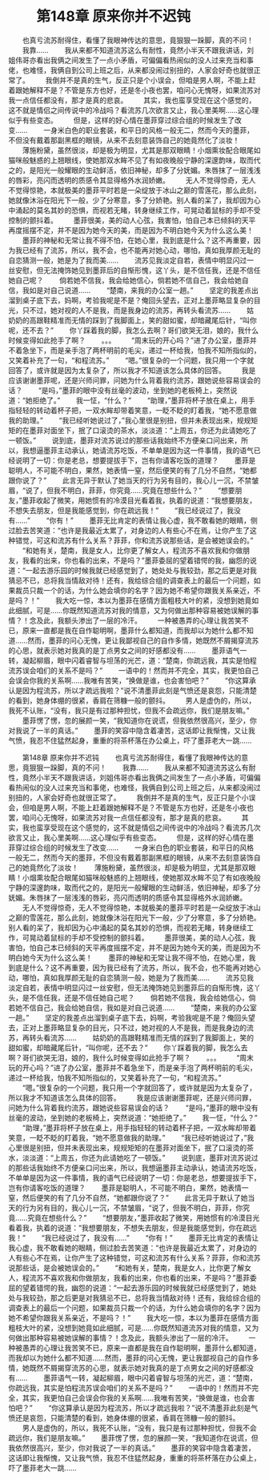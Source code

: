 # 　　第148章 原来你并不迟钝
　　也真亏流苏耐得住，看懂了我眼神传达的意思，竟狠狠一跺脚，真的不问！
　　我靠……
　　我从来都不知道流苏这么有耐性，竟然小半天不跟我讲话，刘姐伟哥亦看出我俩之间发生了一点小矛盾，可偏偏看热闹似的没人过来充当和事佬，也难怪，我俩自到公司上班之后，从来都没闹过别扭的，人家会好奇也就很正常了。
　　我倒并不是真的生气，反正只是个小误会，但咱是男人啊，不能上赶着跟她解释不是？不管是东方也好，还是冬小夜也罢，咱问心无愧呀，如果流苏对我一点信任都没有，那才是真的悲哀。
　　其实，我也蛮享受现在这个感觉的，这不就是情侣之间传说中的冷战吗？看流苏几次欲言又止，我心里美啊……这心理似乎有些变态。
　　但是，这样的好心情在墨菲穿过综合组的时候发生了改变……
　　一身米白色的职业套装，和平日的风格一般无二，然而今天的墨菲，不但没有戴着那副黑框的眼镜，从来不去刻意装饰自己的她竟然化了淡妆！
　　薄施粉黛，虽然很淡，却是极为明显，尤其是那双眼睛！小烟熏妆配合眼尾如猫咪般魅惑的上翘眼线，使她那双水眸不见了有如夜晚般宁静的深邃韵味，取而代之的，是阳光一般耀眼的生动鲜活，依旧神秘，却多了分妩媚。朱唇抹了一层浅浅的唇彩，亮闪而透明的质感令其显得格外水润娇嫩。
　　无人不觉得惊奇，无人不觉得惊艳，本就极美的墨菲平时若是一朵绽放于冰山之巅的雪莲花，那么此刻，她就像沐浴在阳光下一般，少了分寒意，多了分娇艳。别人看的呆了，我却因为心中涌起的莫名其妙的恐惧，而视若无睹，转身继续工作，可晃动着鼠标的手却不受控制的颤抖着。
　　墨菲很美，美的动人心弦，我害怕，怕自己本已倾斜的天平再度摇摆不定，并不是因为她今天的美，而是因为不明白她今天为什么这么美！
　　墨菲的神秘和无常让我不得不怕，在她心里，我到底是什么？这不再重要，因为我已经有了流苏，所以，我不会，也不能再对她心动，哪怕，真如我厚颜无耻的自恋猜测一般，她是为了我而美……
　　流苏见我淡定自若，表情中明显闪过一丝安慰，但无法掩饰她见到墨菲后的自惭形愧，这丫头，是不信任我，还是不信任她自己呢？
　　倘若她不信我，我会给她信心，倘若她不信自己，我会给她自信，我如是对自己说道……
　　“楚南，来我的办公室一趟。”
　　坚定的我差点出溜到桌子底下去，妈啊，考验我呢是不是？俺回头望去，正对上墨菲略显复杂的目光，只不过，她对视的人不是我，而是我身边的流苏，再转头看流苏……
　　姑奶奶的高跟鞋精准而无情的踩到了我脚面上，笑的甜如蜜，却暗藏尾后针，“叫你呢，还不去？”
　　你丫踩着我的脚，我怎么去啊？哥们欲哭无泪，娘的，我什么时候变得如此抢手了啊？
　　。。。
　　“周末玩的开心吗？”进了办公室，墨菲并不着急坐下，而是亲手泡了两杯明前的毛尖，递过一杯给我，怕我不知所指似的，又笑着补充了一句，“和程流苏。”
　　“嗯。”很复杂的一个问题，我只用一个字就回答了，或许就是因为太复杂了，所以我才不知道该怎么具体的回答。
　　我是应该谢谢墨菲呢，还是兴师问罪，问她为什么背着我约流苏，跟她说些容易误会的话？
　　“是吗，”墨菲的眼中没有丝毫的波动，坐到她的老板椅上，突然说道：“她拒绝了。”
　　我一怔，“什么？”
　　“助理，”墨菲将杯子放在桌上，用手指轻轻的转动着杯子把，一双水眸却带着笑意，一眨不眨的盯着我，“她不愿意做我的助理。”
　　“我已经听她说过了，”我心里很是别扭，但并未表现出来，规规矩矩的在墨菲对面坐下，抿了口滚烫的茶水，淡淡道：“上周五，你还为此请她吃了一顿饭。”
　　说到底，墨菲对流苏说过的那些话我始终不方便亲口问出来，所以，我想逼墨菲主动承认，她请流苏吃饭，不单单是因为这一件事情，我的语气已经说明了一切：你是老总，想要提拔手下，岂有你请客吃饭的道理？
　　墨菲是聪明人，不可能不明白，果然，她表情一窒，然后便笑的有了几分不自然，“她都跟你说了？”
　　此言无异于默认了她当天的行为另有目的，我心儿一沉，不禁皱眉，“说了，但我不明白，菲菲，你究竟……究竟在想些什么？”
　　“想要朋友，”墨菲收起了微笑，用她惯有的冷漠目光看着我，执着的说道：“我想要朋友，不想失去朋友，但是我能感觉到，你在疏远我！”
　　“我已经说过了，我没有……”
　　“你有！”
　　墨菲无比肯定的表情让我心虚，我不敢看她的眼睛，侧过脸去苦笑道：“也许是我最近太累了，对身边的人有些心不在焉，让你产生了这种错觉，可这和流苏有什么关系？菲菲，你和流苏说那些话，是会被她误会的。”
　　“和她有关，楚南，我是女人，比你更了解女人，程流苏不喜欢我和你做朋友，我看的出来，你也看的出来，不是吗？”墨菲委屈的望着错愕的我，幽怨的说道：“一起去游乐园的时候我就已经感觉到了，她处处与我较劲，那之后更是对我猜忌不已，总将我当情敌对待！还有，我给综合组的调查表上的最后一个问题，如果裁员只裁一个的话，为什么她会填你的名字？因为她不希望你跟我关系亲近，不是吗？！”
　　我大吃一惊，本以为墨菲在感情方面粗枝大叶的紧，没想到她竟如此细腻，可是……你既然知道流苏对我的情意，又为何做出那种容易被她误解的事情？！念及此，我额头渗出了一层的冷汗。
　　一种被愚弄的心理让我苦笑不已，原来一直都是我在自作聪明啊，墨菲什么都知道，而我却以为她什么都不知道……然而，墨菲的问心无愧，更让我鄙视自己的自作多情，她既然不屑揭穿流苏的心思，就表示她对我真的是丁点男女之间的好感都没有……
　　墨菲语气一转，凝起柳眉，眼中闪着睿智与坦荡的光芒，道：“楚南，你疏远我，其实是怕程流苏误会咱们的关系不是吗？”
　　一语中的！然而并不完全，其实，我更怕自己会误会你我的关系啊……我唯有苦笑，“换做是谁，也会害怕吧？”
　　“你这算承认是因为程流苏，所以才疏远我啦？”说不清墨菲此刻是气愤还是哀怨，只能清楚的看到，她身体绷的很紧，香肩在筛糠一般的颤抖。
　　男人是虚伪的，所以，我死不认账，“没有，我只是有过那种担忧，但我不会疏远你，我们是朋友嘛。”
　　墨菲愣了愣，忽的展颜一笑，“我知道你在说谎，但我依然很高兴，至少，你对我说了一半的真话。”
　　墨菲的笑容中隐含着凄苦，这话即让我惭愧，又让我气愤，我忍不住猛然起身，重重的将茶杯落在办公桌上，吓了墨菲老大一跳……

　　第148章 原来你并不迟钝
　　也真亏流苏耐得住，看懂了我眼神传达的意思，竟狠狠一跺脚，真的不问！
　　我靠……
　　我从来都不知道流苏这么有耐性，竟然小半天不跟我讲话，刘姐伟哥亦看出我俩之间发生了一点小矛盾，可偏偏看热闹似的没人过来充当和事佬，也难怪，我俩自到公司上班之后，从来都没闹过别扭的，人家会好奇也就很正常了。
　　我倒并不是真的生气，反正只是个小误会，但咱是男人啊，不能上赶着跟她解释不是？不管是东方也好，还是冬小夜也罢，咱问心无愧呀，如果流苏对我一点信任都没有，那才是真的悲哀。
　　其实，我也蛮享受现在这个感觉的，这不就是情侣之间传说中的冷战吗？看流苏几次欲言又止，我心里美啊……这心理似乎有些变态。
　　但是，这样的好心情在墨菲穿过综合组的时候发生了改变……
　　一身米白色的职业套装，和平日的风格一般无二，然而今天的墨菲，不但没有戴着那副黑框的眼镜，从来不去刻意装饰自己的她竟然化了淡妆！
　　薄施粉黛，虽然很淡，却是极为明显，尤其是那双眼睛！小烟熏妆配合眼尾如猫咪般魅惑的上翘眼线，使她那双水眸不见了有如夜晚般宁静的深邃韵味，取而代之的，是阳光一般耀眼的生动鲜活，依旧神秘，却多了分妩媚。朱唇抹了一层浅浅的唇彩，亮闪而透明的质感令其显得格外水润娇嫩。
　　无人不觉得惊奇，无人不觉得惊艳，本就极美的墨菲平时若是一朵绽放于冰山之巅的雪莲花，那么此刻，她就像沐浴在阳光下一般，少了分寒意，多了分娇艳。别人看的呆了，我却因为心中涌起的莫名其妙的恐惧，而视若无睹，转身继续工作，可晃动着鼠标的手却不受控制的颤抖着。
　　墨菲很美，美的动人心弦，我害怕，怕自己本已倾斜的天平再度摇摆不定，并不是因为她今天的美，而是因为不明白她今天为什么这么美！
　　墨菲的神秘和无常让我不得不怕，在她心里，我到底是什么？这不再重要，因为我已经有了流苏，所以，我不会，也不能再对她心动，哪怕，真如我厚颜无耻的自恋猜测一般，她是为了我而美……
　　流苏见我淡定自若，表情中明显闪过一丝安慰，但无法掩饰她见到墨菲后的自惭形愧，这丫头，是不信任我，还是不信任她自己呢？
　　倘若她不信我，我会给她信心，倘若她不信自己，我会给她自信，我如是对自己说道……
　　“楚南，来我的办公室一趟。”
　　坚定的我差点出溜到桌子底下去，妈啊，考验我呢是不是？俺回头望去，正对上墨菲略显复杂的目光，只不过，她对视的人不是我，而是我身边的流苏，再转头看流苏……
　　姑奶奶的高跟鞋精准而无情的踩到了我脚面上，笑的甜如蜜，却暗藏尾后针，“叫你呢，还不去？”
　　你丫踩着我的脚，我怎么去啊？哥们欲哭无泪，娘的，我什么时候变得如此抢手了啊？
　　。。。
　　“周末玩的开心吗？”进了办公室，墨菲并不着急坐下，而是亲手泡了两杯明前的毛尖，递过一杯给我，怕我不知所指似的，又笑着补充了一句，“和程流苏。”
　　“嗯。”很复杂的一个问题，我只用一个字就回答了，或许就是因为太复杂了，所以我才不知道该怎么具体的回答。
　　我是应该谢谢墨菲呢，还是兴师问罪，问她为什么背着我约流苏，跟她说些容易误会的话？
　　“是吗，”墨菲的眼中没有丝毫的波动，坐到她的老板椅上，突然说道：“她拒绝了。”
　　我一怔，“什么？”
　　“助理，”墨菲将杯子放在桌上，用手指轻轻的转动着杯子把，一双水眸却带着笑意，一眨不眨的盯着我，“她不愿意做我的助理。”
　　“我已经听她说过了，”我心里很是别扭，但并未表现出来，规规矩矩的在墨菲对面坐下，抿了口滚烫的茶水，淡淡道：“上周五，你还为此请她吃了一顿饭。”
　　说到底，墨菲对流苏说过的那些话我始终不方便亲口问出来，所以，我想逼墨菲主动承认，她请流苏吃饭，不单单是因为这一件事情，我的语气已经说明了一切：你是老总，想要提拔手下，岂有你请客吃饭的道理？
　　墨菲是聪明人，不可能不明白，果然，她表情一窒，然后便笑的有了几分不自然，“她都跟你说了？”
　　此言无异于默认了她当天的行为另有目的，我心儿一沉，不禁皱眉，“说了，但我不明白，菲菲，你究竟……究竟在想些什么？”
　　“想要朋友，”墨菲收起了微笑，用她惯有的冷漠目光看着我，执着的说道：“我想要朋友，不想失去朋友，但是我能感觉到，你在疏远我！”
　　“我已经说过了，我没有……”
　　“你有！”
　　墨菲无比肯定的表情让我心虚，我不敢看她的眼睛，侧过脸去苦笑道：“也许是我最近太累了，对身边的人有些心不在焉，让你产生了这种错觉，可这和流苏有什么关系？菲菲，你和流苏说那些话，是会被她误会的。”
　　“和她有关，楚南，我是女人，比你更了解女人，程流苏不喜欢我和你做朋友，我看的出来，你也看的出来，不是吗？”墨菲委屈的望着错愕的我，幽怨的说道：“一起去游乐园的时候我就已经感觉到了，她处处与我较劲，那之后更是对我猜忌不已，总将我当情敌对待！还有，我给综合组的调查表上的最后一个问题，如果裁员只裁一个的话，为什么她会填你的名字？因为她不希望你跟我关系亲近，不是吗？！”
　　我大吃一惊，本以为墨菲在感情方面粗枝大叶的紧，没想到她竟如此细腻，可是……你既然知道流苏对我的情意，又为何做出那种容易被她误解的事情？！念及此，我额头渗出了一层的冷汗。
　　一种被愚弄的心理让我苦笑不已，原来一直都是我在自作聪明啊，墨菲什么都知道，而我却以为她什么都不知道……然而，墨菲的问心无愧，更让我鄙视自己的自作多情，她既然不屑揭穿流苏的心思，就表示她对我真的是丁点男女之间的好感都没有……
　　墨菲语气一转，凝起柳眉，眼中闪着睿智与坦荡的光芒，道：“楚南，你疏远我，其实是怕程流苏误会咱们的关系不是吗？”
　　一语中的！然而并不完全，其实，我更怕自己会误会你我的关系啊……我唯有苦笑，“换做是谁，也会害怕吧？”
　　“你这算承认是因为程流苏，所以才疏远我啦？”说不清墨菲此刻是气愤还是哀怨，只能清楚的看到，她身体绷的很紧，香肩在筛糠一般的颤抖。
　　男人是虚伪的，所以，我死不认账，“没有，我只是有过那种担忧，但我不会疏远你，我们是朋友嘛。”
　　墨菲愣了愣，忽的展颜一笑，“我知道你在说谎，但我依然很高兴，至少，你对我说了一半的真话。”
　　墨菲的笑容中隐含着凄苦，这话即让我惭愧，又让我气愤，我忍不住猛然起身，重重的将茶杯落在办公桌上，吓了墨菲老大一跳……
